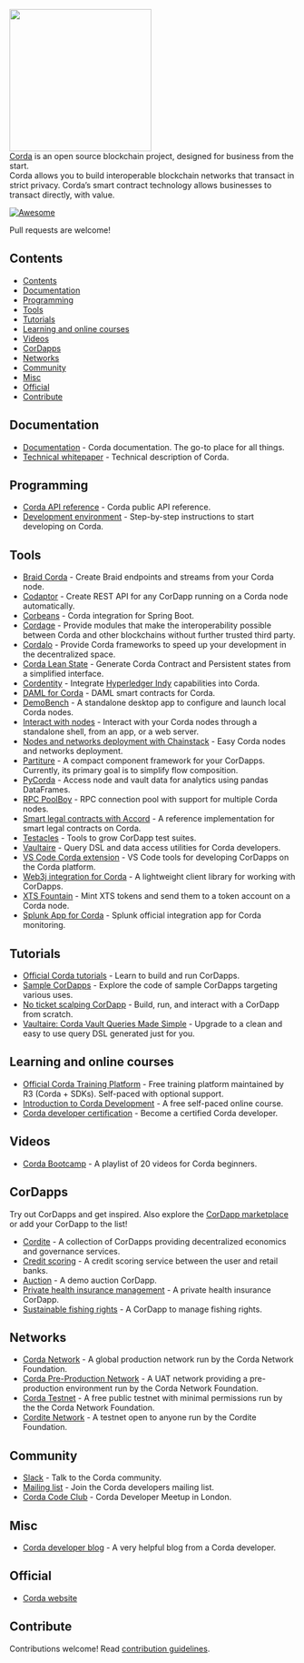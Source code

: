 [<img src="./project_logo.png" width="250" />](https://www.corda.net/)  
[Corda](https://www.corda.net/) is an open source blockchain project, designed for business from the start.  
Corda allows you to build interoperable blockchain networks that transact in strict privacy. Corda’s smart contract technology allows businesses to transact directly, with value.  

[![Awesome](https://awesome.re/badge.svg)](https://awesome.re)

Pull requests are welcome!

Contents
--------

-   [Contents](#contents)
-   [Documentation](#documentation)
-   [Programming](#programming)
-   [Tools](#tools)
-   [Tutorials](#tutorials)
-   [Learning and online courses](#learning-and-online-courses)
-   [Videos](#videos)
-   [CorDapps](#cordapps)
-   [Networks](#networks)
-   [Community](#community)
-   [Misc](#misc)
-   [Official](#official)
-   [Contribute](#contribute)

Documentation
-------------

-   [Documentation](https://docs.corda.net/) - Corda documentation. The go-to place for all things.
-   [Technical whitepaper](https://www.r3.com/reports/corda-technical-whitepaper/) - Technical description of Corda.

Programming
-----------

-   [Corda API reference](https://api.corda.net/) - Corda public API reference.
-   [Development environment](https://docs.corda.net/getting-set-up.html#set-up-instructions) - Step-by-step instructions to start developing on Corda.

Tools
-----

-   [Braid Corda](https://gitlab.com/bluebank/braid/tree/master/braid-corda) - Create Braid endpoints and streams from your Corda node.
-   [Codaptor](https://github.com/180Protocol/codaptor) - Create REST API for any CorDapp running on a Corda node automatically.
-   [Corbeans](https://manosbatsis.github.io/corbeans) - Corda integration for Spring Boot.
-   [Cordage](https://github.com/LayerXcom/cordage) - Provide modules that make the interoperability possible between Corda and other blockchains without further trusted third party.
-   [Cordalo](https://github.com/cordalo-ch) - Provide Corda frameworks to speed up your development in the decentralized space.
-   [Corda Lean State](https://manosbatsis.github.io/corda-lean-state) - Generate Corda Contract and Persistent states from a simplified interface.
-   [Cordentity](https://github.com/hyperledger-labs/cordentity) - Integrate [Hyperledger Indy](https://www.hyperledger.org/projects/hyperledger-indy) capabilities into Corda.
-   [DAML for Corda](https://github.com/chainstack/awesome-corda) - DAML smart contracts for Corda.
-   [DemoBench](https://www.corda.net/demobench/) - A standalone desktop app to configure and launch local Corda nodes.
-   [Interact with nodes](https://docs.chainstack.com/operations/corda/tools) - Interact with your Corda nodes through a standalone shell, from an app, or a web server.
-   [Nodes and networks deployment with Chainstack](https://chainstack.com/corda/) - Easy Corda nodes and networks deployment.
-   [Partiture](https://manosbatsis.github.io/partiture/) - A compact component framework for your CorDapps. Currently, its primary goal is to simplify flow composition.
-   [PyCorda](https://github.com/chainhaus/pycorda) - Access node and vault data for analytics using pandas DataFrames.
-   [RPC PoolBoy](https://manosbatsis.github.io/corda-rpc-poolboy/) - RPC connection pool with support for multiple Corda nodes.
-   [Smart legal contracts with Accord](https://www.accordproject.org/news/smart-legal-contracts-on-corda/) - A reference implementation for smart legal contracts on Corda.
-   [Testacles](https://github.com/manosbatsis/corda-testacles) - Tools to grow CorDapp test suites.
-   [Vaultaire](https://manosbatsis.github.io/vaultaire/) - Query DSL and data access utilities for Corda developers.
-   [VS Code Corda extension](https://github.com/corda/vscode-corda) - VS Code tools for developing CorDapps on the Corda platform.
-   [Web3j integration for Corda](http://corda.web3j.io/) - A lightweight client library for working with CorDapps.
-   [XTS Fountain](https://cordite.foundation/) - Mint XTS tokens and send them to a token account on a Corda node.
-   [Splunk App for Corda](https://github.com/splunkdlt/splunk-app-for-corda) - Splunk official integration app for Corda monitoring.

Tutorials
---------

-   [Official Corda tutorials](https://docs.corda.net/tutorials-index.html) - Learn to build and run CorDapps.
-   [Sample CorDapps](https://github.com/corda/samples/) - Explore the code of sample CorDapps targeting various uses.
-   [No ticket scalping CorDapp](https://docs.chainstack.com/tutorials/no-ticket-scalping-cordapp-on-corda) - Build, run, and interact with a CorDapp from scratch.
-   [Vaultaire: Corda Vault Queries Made Simple](https://medium.com/@manosbatsis/vaultaire-corda-vault-queries-made-simple-d13db4147298) - Upgrade to a clean and easy to use query DSL generated just for you.

Learning and online courses
---------------------------

-   [Official Corda Training Platform](https://training.corda.net/) - Free training platform maintained by R3 (Corda + SDKs). Self-paced with optional support.
-   [Introduction to Corda Development](https://www.udemy.com/course/corda-development/) - A free self-paced online course.
-   [Corda developer certification](https://www.r3.com/training-and-certification/) - Become a certified Corda developer.

Videos
------

-   [Corda Bootcamp](https://www.youtube.com/playlist?list=PLi1PppB3-YrVq5Qy_RM9Qidq0eh-nL11N) - A playlist of 20 videos for Corda beginners.

CorDapps
--------

Try out CorDapps and get inspired. Also explore the [CorDapp marketplace](https://marketplace.r3.com/) or add your CorDapp to the list!

-   [Cordite](https://gitlab.com/cordite/cordite) - A collection of CorDapps providing decentralized economics and governance services.
-   [Credit scoring](https://github.com/rafaelazeredo/creditbank) - A credit scoring service between the user and retail banks.
-   [Auction](https://github.com/ashutoshmeher-r3/auction-cordapp) - A demo auction CorDapp.
-   [Private health insurance management](https://github.com/corda-codeclub/marge) - A private health insurance CorDapp.
-   [Sustainable fishing rights](https://github.com/joeldudleyr3/olive-oyl) - A CorDapp to manage fishing rights.

Networks
--------

-   [Corda Network](https://corda.network/) - A global production network run by the Corda Network Foundation.
-   [Corda Pre-Production Network](https://corda.network/participation/preprod.html) - A UAT network providing a pre-production environment run by the Corda Network Foundation.
-   [Corda Testnet](https://docs.corda.net/corda-testnet-intro.html) - A free public testnet with minimal permissions run by the the Corda Network Foundation.
-   [Cordite Network](https://cordite.foundation/) - A testnet open to anyone run by the Cordite Foundation.

Community
---------

-   [Slack](http://slack.corda.net/) - Talk to the Corda community.
-   [Mailing list](https://groups.io/g/corda-dev) - Join the Corda developers mailing list.
-   [Corda Code Club](https://www.meetup.com/Corda-Code-Club/) - Corda Developer Meetup in London.

Misc
----

-   [Corda developer blog](https://lankydan.dev) - A very helpful blog from a Corda developer.

Official
--------

-   [Corda website](https://www.corda.net/)

Contribute
----------

Contributions welcome! Read [contribution guidelines](CONTRIBUTING.md).

